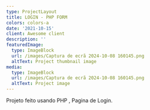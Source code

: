 ```yaml
---
type: ProjectLayout
title: LOGIN - PHP FORM
colors: colors-a
date: '2021-10-15'
client: Awesome client
description: ''
featuredImage:
  type: ImageBlock
  url: /images/Captura de ecrã 2024-10-08 160145.png
  altText: Project thumbnail image
media:
  type: ImageBlock
  url: /images/Captura de ecrã 2024-10-08 160145.png
  altText: Project image
---
```

Projeto feito usando PHP , Pagina de Login.

